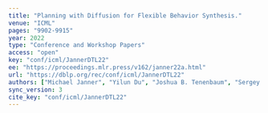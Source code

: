 ```yaml
---
title: "Planning with Diffusion for Flexible Behavior Synthesis."
venue: "ICML"
pages: "9902-9915"
year: 2022
type: "Conference and Workshop Papers"
access: "open"
key: "conf/icml/JannerDTL22"
ee: "https://proceedings.mlr.press/v162/janner22a.html"
url: "https://dblp.org/rec/conf/icml/JannerDTL22"
authors: ["Michael Janner", "Yilun Du", "Joshua B. Tenenbaum", "Sergey Levine"]
sync_version: 3
cite_key: "conf/icml/JannerDTL22"
---
```

